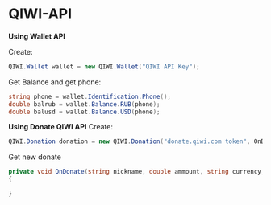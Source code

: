 # QIWI-API

**Using Wallet API**

Create:
```C#
QIWI.Wallet wallet = new QIWI.Wallet("QIWI API Key");
```
Get Balance and get phone:
```C#
string phone = wallet.Identification.Phone();
double balrub = wallet.Balance.RUB(phone);
double balusd = wallet.Balance.USD(phone);
```

**Using Donate QIWI API**
Create:
```C#
QIWI.Donation donation = new QIWI.Donation("donate.qiwi.com token", OnDonate);
```
Get new donate
```C#
private void OnDonate(string nickname, double ammount, string currency, string message)
{

}
```

